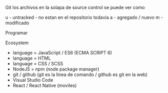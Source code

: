 Git los archivos en la solapa de source control se puede ver como

u - untracked - no estan en el repositorio todavia
a - agregado / nuevo
m - modificado

Programar

Ecosystem

- language = JavaScript / ES6 (ECMA SCRIPT 6)
- language = HTML
- language = CSS / SCSS 
- NodeJS = npm (node package manager)
- git / github (git es la linea de comando / github es git en la web)
- Visual Studio Code
- React / React Native (moviles)
